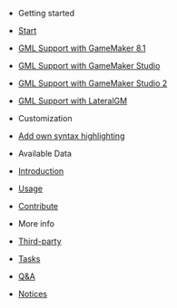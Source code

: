 - Getting started

 - [Start](Usage/Start.md)
 - [GML Support with GameMaker 8.1](Usage/gm81.md)
 - [GML Support with GameMaker Studio](Usage/gms.md)
 - [GML Support with GameMaker Studio 2](Usage/gms2.md)
 - [GML Support with LateralGM](Usage/lgm.md)

- Customization

 - [Add own syntax highlighting](OwnSyntax.md)

- Available Data

 - [Introduction](AvailableData/Index.md)
 - [Usage](AvailableData/DataUsage.md)

- [Contribute](Contribute.md)

- More info

 - [Third-party](MoreInfo/Thirdparty.md)
 - [Tasks](MoreInfo/Tasks.md)
 - [Q&A](MoreInfo/QA.md)
 - [Notices](MoreInfo/Notices.md)